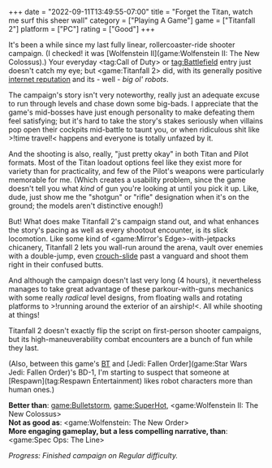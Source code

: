 +++
date = "2022-09-11T13:49:55-07:00"
title = "Forget the Titan, watch me surf this sheer wall"
category = ["Playing A Game"]
game = ["Titanfall 2"]
platform = ["PC"]
rating = ["Good"]
+++

It's been a while since my last fully linear, rollercoaster-ride shooter campaign.  (I checked! it was [Wolfenstein II](game:Wolfenstein II: The New Colossus).)  Your everyday <tag:Call of Duty> or <tag:Battlefield> entry just doesn't catch my eye; but <game:Titanfall 2> did, with its generally positive <a href="https://opencritic.com/game/2834/titanfall-2">internet reputation</a> and its - well - <i>big ol' robots</i>.

The campaign's story isn't very noteworthy, really just an adequate excuse to run through levels and chase down some big-bads.  I appreciate that the game's mid-bosses have just enough personality to make defeating them feel satisfying; but it's hard to take the story's stakes seriously when villains pop open their cockpits mid-battle to taunt you, or when ridiculous shit like >!time travel!< happens and everyone is totally unfazed by it.

And the shooting is also, really, "just pretty okay" in both Titan and Pilot formats.  Most of the Titan loadout options feel like they exist more for variety than for practicality, and few of the Pilot's weapons were particularly memorable for me.  (Which creates a usability problem, since the game doesn't tell you what <i>kind</i> of gun you're looking at until you pick it up.  Like, dude, just show me the "shotgun" or "rifle" designation when it's on the ground; the models aren't distinctive enough!)

But!  What does make Titanfall 2's campaign stand out, and what enhances the story's pacing as well as every shootout encounter, is its slick locomotion.  Like some kind of <game:Mirror's Edge>-with-jetpacks chicanery, Titanfall 2 lets you wall-run around the arena, vault over enemies with a double-jump, even <a href="https://tvtropes.org/pmwiki/pmwiki.php/Main/VideoGameSliding">crouch-slide</a> past a vanguard and shoot them right in their confused butts.

And although the campaign doesn't last very long (4 hours), it nevertheless manages to take great advantage of these parkour-with-guns mechanics with some really <i>radical</i> level designs, from floating walls and rotating platforms to >!running around the exterior of an airship!<.  All while shooting at things!

Titanfall 2 doesn't exactly flip the script on first-person shooter campaigns, but its high-maneuverability combat encounters are a bunch of fun while they last.

(Also, between this game's <a href="https://titanfall.fandom.com/wiki/BT-7274">BT</a> and [Jedi: Fallen Order](game:Star Wars Jedi: Fallen Order)'s BD-1, I'm starting to suspect that someone at [Respawn](tag:Respawn Entertainment) likes robot characters more than human ones.)

<b>Better than</b>: <game:Bulletstorm>, <game:SuperHot>, <game:Wolfenstein II: The New Colossus>  
<b>Not as good as</b>: <game:Wolfenstein: The New Order>  
<b>More engaging gameplay, but a less compelling narrative, than</b>: <game:Spec Ops: The Line>

<i>Progress: Finished campaign on Regular difficulty.</i>

